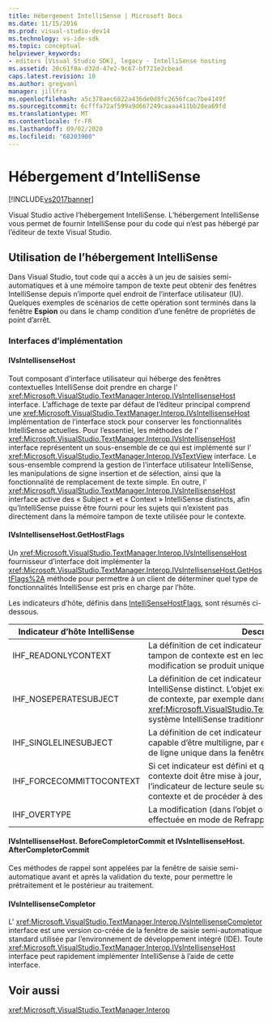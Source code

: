 ```yaml
---
title: Hébergement IntelliSense | Microsoft Docs
ms.date: 11/15/2016
ms.prod: visual-studio-dev14
ms.technology: vs-ide-sdk
ms.topic: conceptual
helpviewer_keywords:
- editors [Visual Studio SDK], legacy - IntelliSense hosting
ms.assetid: 20c61f8a-d32d-47e2-9c67-bf721e2cbead
caps.latest.revision: 18
ms.author: gregvanl
manager: jillfra
ms.openlocfilehash: a5c378aec6822a436de0d8fc2656fcac7be4149f
ms.sourcegitcommit: 6cfffa72af599a9d667249caaaa411bb28ea69fd
ms.translationtype: MT
ms.contentlocale: fr-FR
ms.lasthandoff: 09/02/2020
ms.locfileid: "68203900"
---
```

# <a name="intellisense-hosting"></a>Hébergement d’IntelliSense
[!INCLUDE[vs2017banner](../includes/vs2017banner.md)]

Visual Studio active l’hébergement IntelliSense. L’hébergement IntelliSense vous permet de fournir IntelliSense pour du code qui n’est pas hébergé par l’éditeur de texte Visual Studio.  
  
## <a name="intellisense-hosting-usage"></a>Utilisation de l’hébergement IntelliSense  
 Dans Visual Studio, tout code qui a accès à un jeu de saisies semi-automatiques et à une mémoire tampon de texte peut obtenir des fenêtres IntelliSense depuis n’importe quel endroit de l’interface utilisateur (IU). Quelques exemples de scénarios de cette opération sont terminés dans la fenêtre **Espion** ou dans le champ condition d’une fenêtre de propriétés de point d’arrêt.  
  
### <a name="implementation-interfaces"></a>Interfaces d’implémentation  
  
#### <a name="ivsintellisensehost"></a>IVsIntellisenseHost  
 Tout composant d’interface utilisateur qui héberge des fenêtres contextuelles IntelliSense doit prendre en charge l' <xref:Microsoft.VisualStudio.TextManager.Interop.IVsIntellisenseHost> interface. L’affichage de texte par défaut de l’éditeur principal comprend une <xref:Microsoft.VisualStudio.TextManager.Interop.IVsIntellisenseHost> implémentation de l’interface stock pour conserver les fonctionnalités IntelliSense actuelles. Pour l’essentiel, les méthodes de l' <xref:Microsoft.VisualStudio.TextManager.Interop.IVsIntellisenseHost> interface représentent un sous-ensemble de ce qui est implémenté sur l' <xref:Microsoft.VisualStudio.TextManager.Interop.IVsTextView> interface. Le sous-ensemble comprend la gestion de l’interface utilisateur IntelliSense, les manipulations de signe insertion et de sélection, ainsi que la fonctionnalité de remplacement de texte simple. En outre, l' <xref:Microsoft.VisualStudio.TextManager.Interop.IVsIntellisenseHost> interface active des « Subject » et « Context » IntelliSense distincts, afin qu’IntelliSense puisse être fourni pour les sujets qui n’existent pas directement dans la mémoire tampon de texte utilisée pour le contexte.  
  
#### <a name="ivsintellisensehostgethostflags"></a>IVsIntellisenseHost.GetHostFlags  
 Un <xref:Microsoft.VisualStudio.TextManager.Interop.IVsIntellisenseHost> fournisseur d’interface doit implémenter la <xref:Microsoft.VisualStudio.TextManager.Interop.IVsIntellisenseHost.GetHostFlags%2A> méthode pour permettre à un client de déterminer quel type de fonctionnalités IntelliSense est pris en charge par l’hôte.  
  
 Les indicateurs d’hôte, définis dans [IntelliSenseHostFlags](../extensibility/intellisensehostflags.md), sont résumés ci-dessous.  
  
|Indicateur d’hôte IntelliSense|Description|  
|----------------------------|-----------------|  
|IHF_READONLYCONTEXT|La définition de cet indicateur signifie que la mémoire tampon de contexte est en lecture seule et que la modification se produit uniquement dans le texte de l’objet.|  
|IHF_NOSEPERATESUBJECT|La définition de cet indicateur signifie qu’il n’y a pas d’objet IntelliSense distinct. L’objet existe dans la mémoire tampon de contexte, par exemple dans le <xref:Microsoft.VisualStudio.TextManager.Interop.IVsTextView> système IntelliSense traditionnel.|  
|IHF_SINGLELINESUBJECT|La définition de cet indicateur signifie que le sujet n’est pas capable d’être multiligne, par exemple dans une modification de ligne unique dans la fenêtre **Espion** .|  
|IHF_FORCECOMMITTOCONTEXT|Si cet indicateur est défini et que la mémoire tampon de contexte doit être mise à jour, l’hôte permet d’ignorer l’indicateur de lecture seule sur la mémoire tampon de contexte et de procéder à des modifications.|  
|IHF_OVERTYPE|La modification (dans l’objet ou le contexte) doit être effectuée en mode de Refrappe.|  
  
#### <a name="ivsintellisensehostbeforecompletorcommit-and-ivsintellisensehostaftercompletorcommit"></a>IVsIntellisenseHost. BeforeCompletorCommit et IVsIntellisenseHost. AfterCompletorCommit  
 Ces méthodes de rappel sont appelées par la fenêtre de saisie semi-automatique avant et après la validation du texte, pour permettre le prétraitement et le postérieur au traitement.  
  
#### <a name="ivsintellisensecompletor"></a>IVsIntellisenseCompletor  
 L' <xref:Microsoft.VisualStudio.TextManager.Interop.IVsIntellisenseCompletor> interface est une version co-créée de la fenêtre de saisie semi-automatique standard utilisée par l’environnement de développement intégré (IDE). Toute <xref:Microsoft.VisualStudio.TextManager.Interop.IVsIntellisenseHost> interface peut rapidement implémenter IntelliSense à l’aide de cette interface.  
  
## <a name="see-also"></a>Voir aussi  
 <xref:Microsoft.VisualStudio.TextManager.Interop>
